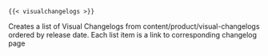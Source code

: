 ```
{{< visualchangelogs >}}
```

Creates a list of Visual Changelogs from content/product/visual-changelogs ordered by release date. Each list item is a link to corresponding changelog page
